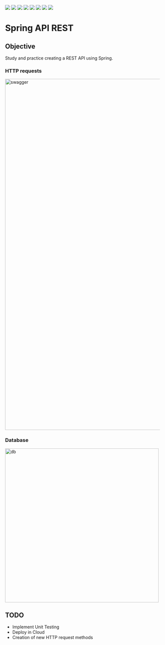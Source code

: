 <p>
   <img src="https://img.shields.io/badge/Java-ED8B00?style=for-the-badge&logo=java&logoColor=white"/>
   <img src="https://img.shields.io/badge/Spring_data_jpa-6DB33F?style=for-the-badge&logo=SpringSecurity&logoColor=white"/>
   <img src="https://img.shields.io/badge/Spring-6DB33F?style=for-the-badge&logo=spring&logoColor=white"/>
   <img src="https://img.shields.io/badge/Spring_Boot-F2F4F9?style=for-the-badge&logo=spring-boot"/>
   <img src="https://img.shields.io/badge/Swagger-85EA2D?style=for-the-badge&logo=Swagger&logoColor=white"/>
   <img src="https://img.shields.io/badge/MySQL-4479A1?style=for-the-badge&logo=mysql&logoColor=white"/>
   <img src="https://img.shields.io/badge/Hibernate-59666C?style=for-the-badge&logo=Hibernate&logoColor=white"/>
   <img src="https://img.shields.io/badge/apache_maven-C71A36?style=for-the-badge&logo=apachemaven&logoColor=white"/>
</p>

# Spring API REST

<h2>Objective</h2>

<p>Study and practice creating a REST API using Spring.</p>

<h3>HTTP requests</h3>
<img width="1140" alt="swagger" src="https://github.com/user-attachments/assets/e941cce5-92b7-42a1-8293-1de7f8a6d868">

<h3>Database</h3>
<img width="500" alt="db" src="https://github.com/user-attachments/assets/eea36ee8-7035-49ff-b839-12de34eddafd">

<h2>TODO</h2>
<ul>
 <li>Implement Unit Testing</li>
 <li>Deploy in Cloud</li>
 <li>Creation of new HTTP request methods</li>
 
